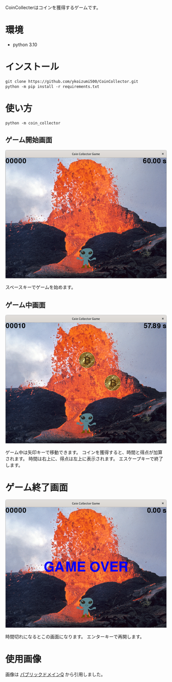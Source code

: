 CoinCollecterはコインを獲得するゲームです。

# 環境

- python 3.10

# インストール

```bash:インストール
git clone https://github.com/ykoizumi500/CoinCollector.git
python -m pip install -r requirements.txt
```

# 使い方

```bash:実行
python -m coin_collector
```

## ゲーム開始画面

![ゲーム開始画面](docs/start_screen.png)

スペースキーでゲームを始めます。

## ゲーム中画面

![ゲーム中画面](docs/play_screen.png)

ゲーム中は矢印キーで移動できます。
コインを獲得すると、時間と得点が加算されます。
時間は右上に、得点は左上に表示されます。
エスケープキーで終了します。

# ゲーム終了画面

![ゲーム終了画面](docs/over_screen.png)

時間切れになるとこの画面になります。
エンターキーで再開します。

# 使用画像

画像は
[パブリックドメインQ](https://publicdomainq.net/)
から引用しました。
